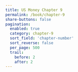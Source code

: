 ```yaml
---
title: US Money Chapter 9
permalink: /book/chapter-9
share-buttons: false
pagination:
  enabled: true
  category: chapter-9
  sort_field: 'chapter-number'
  sort_reverse: false
  per_page: 500
  trail:
    before: 2
    after: 2
---
```

